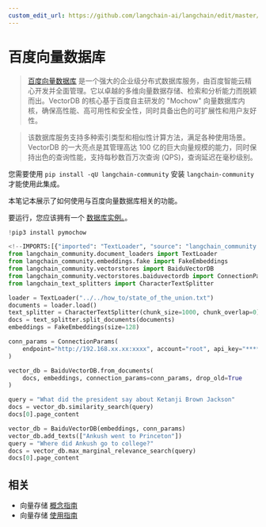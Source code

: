 ```yaml
---
custom_edit_url: https://github.com/langchain-ai/langchain/edit/master/docs/docs/integrations/vectorstores/baiduvectordb.ipynb
---
```

#  百度向量数据库

>[百度向量数据库](https://cloud.baidu.com/product/vdb.html) 是一个强大的企业级分布式数据库服务，由百度智能云精心开发并全面管理。它以卓越的多维向量数据存储、检索和分析能力而脱颖而出。VectorDB 的核心基于百度自主研发的 "Mochow" 向量数据库内核，确保高性能、高可用性和安全性，同时具备出色的可扩展性和用户友好性。

>该数据库服务支持多种索引类型和相似性计算方法，满足各种使用场景。VectorDB 的一大亮点是其管理高达 100 亿的巨大向量规模的能力，同时保持出色的查询性能，支持每秒数百万次查询 (QPS)，查询延迟在毫秒级别。

您需要使用 `pip install -qU langchain-community` 安装 `langchain-community` 才能使用此集成。

本笔记本展示了如何使用与百度向量数据库相关的功能。

要运行，您应该拥有一个 [数据库实例。](https://cloud.baidu.com/doc/VDB/s/hlrsoazuf)。


```python
!pip3 install pymochow
```


```python
<!--IMPORTS:[{"imported": "TextLoader", "source": "langchain_community.document_loaders", "docs": "https://python.langchain.com/api_reference/community/document_loaders/langchain_community.document_loaders.text.TextLoader.html", "title": "Baidu VectorDB"}, {"imported": "FakeEmbeddings", "source": "langchain_community.embeddings.fake", "docs": "https://python.langchain.com/api_reference/community/embeddings/langchain_community.embeddings.fake.FakeEmbeddings.html", "title": "Baidu VectorDB"}, {"imported": "BaiduVectorDB", "source": "langchain_community.vectorstores", "docs": "https://python.langchain.com/api_reference/community/vectorstores/langchain_community.vectorstores.baiduvectordb.BaiduVectorDB.html", "title": "Baidu VectorDB"}, {"imported": "ConnectionParams", "source": "langchain_community.vectorstores.baiduvectordb", "docs": "https://python.langchain.com/api_reference/community/vectorstores/langchain_community.vectorstores.baiduvectordb.ConnectionParams.html", "title": "Baidu VectorDB"}, {"imported": "CharacterTextSplitter", "source": "langchain_text_splitters", "docs": "https://python.langchain.com/api_reference/text_splitters/character/langchain_text_splitters.character.CharacterTextSplitter.html", "title": "Baidu VectorDB"}]-->
from langchain_community.document_loaders import TextLoader
from langchain_community.embeddings.fake import FakeEmbeddings
from langchain_community.vectorstores import BaiduVectorDB
from langchain_community.vectorstores.baiduvectordb import ConnectionParams
from langchain_text_splitters import CharacterTextSplitter
```


```python
loader = TextLoader("../../how_to/state_of_the_union.txt")
documents = loader.load()
text_splitter = CharacterTextSplitter(chunk_size=1000, chunk_overlap=0)
docs = text_splitter.split_documents(documents)
embeddings = FakeEmbeddings(size=128)
```


```python
conn_params = ConnectionParams(
    endpoint="http://192.168.xx.xx:xxxx", account="root", api_key="****"
)

vector_db = BaiduVectorDB.from_documents(
    docs, embeddings, connection_params=conn_params, drop_old=True
)
```


```python
query = "What did the president say about Ketanji Brown Jackson"
docs = vector_db.similarity_search(query)
docs[0].page_content
```


```python
vector_db = BaiduVectorDB(embeddings, conn_params)
vector_db.add_texts(["Ankush went to Princeton"])
query = "Where did Ankush go to college?"
docs = vector_db.max_marginal_relevance_search(query)
docs[0].page_content
```


## 相关

- 向量存储 [概念指南](/docs/concepts/#vector-stores)
- 向量存储 [使用指南](/docs/how_to/#vector-stores)
